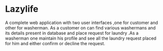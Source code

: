 # Lazylife
A complete web application with two user interfaces ,one for  customer and other for washerman. As a customer on can find various washermans and its details present in database and place request for laundry .As a washerman one maintain his profile and see all the laundry request placed for him and either confirm or decline the request.
